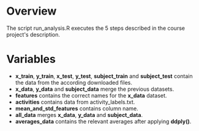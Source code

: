 # Overview
The script run_analysis.R executes the 5 steps described in the course project's description.

# Variables
* __x_train__, __y_train__, __x_test__, __y_test__, __subject_train__ and __subject_test__ contain the data from the according downloaded files.
* __x_data__, __y_data__ and __subject_data__ merge the previous datasets.
* __features__ contains the correct names for the __x_data__ dataset.
* __activities__ contains data from activity_labels.txt.
* __mean_and_std_features__ contains column name.
* __all_data__ merges __x_data__, __y_data__ and __subject_data__.
* __averages_data__ contains the relevant averages after applying __ddply()__.

